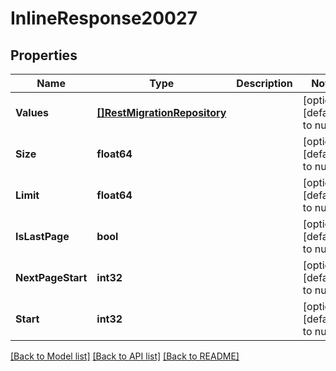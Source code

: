 # InlineResponse20027

## Properties
Name | Type | Description | Notes
------------ | ------------- | ------------- | -------------
**Values** | [**[]RestMigrationRepository**](RestMigrationRepository.md) |  | [optional] [default to null]
**Size** | **float64** |  | [optional] [default to null]
**Limit** | **float64** |  | [optional] [default to null]
**IsLastPage** | **bool** |  | [optional] [default to null]
**NextPageStart** | **int32** |  | [optional] [default to null]
**Start** | **int32** |  | [optional] [default to null]

[[Back to Model list]](../README.md#documentation-for-models) [[Back to API list]](../README.md#documentation-for-api-endpoints) [[Back to README]](../README.md)

